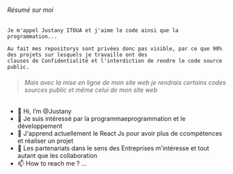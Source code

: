 ###### Résumé sur moi

```
Je m'appel Justany ITOUA et j'aime le code ainsi que la programmation...

Au fait mes repositorys sont privées donc pas visible, par ce que 90% des projets sur lesquels je travaille ont des
clauses de Confidentialité et l'interdiction de rendre le code source public.
```

> ###### Mais avec la mise en ligne de mon site web je rendrais certains codes sources public et même celui de mon site web

- 👋 Hi, I’m @Justany
- 👀 Je suis intéressé par la programmaeprogrammation et le développement 
- 🌱 J'apprend actuellement le React Js pour avoir plus de ccompétences et réaliser un projet
- 💞️ Les partenariats dans le sens des Entreprises m'intéresse et tout autant que les collaboration
- 📫 How to reach me ? ...



<!---
Justany/Justany is a ✨ special ✨ repository because its `README.md` (this file) appears on your GitHub profile.
You can click the Preview link to take a look at your changes.
--->
